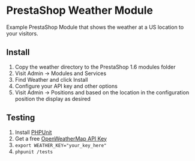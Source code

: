 # PrestaShop Weather Module

Example PrestaShop Module that shows the weather at a US location to your visitors.

## Install

1. Copy the weather directory to the PrestaShop 1.6 modules folder
2. Visit Admin -> Modules and Services
3. Find Weather and click Install
4. Configure your API key and other options
5. Visit Admin -> Positions and based on the location in the configuration position the display as desired

## Testing

1. Install [PHPUnit](https://phpunit.de/)
2. Get a free [OpenWeatherMap API Key](https://openweathermap.org/)
2. `export WEATHER_KEY="your_key_here"`
3. `phpunit /tests`
